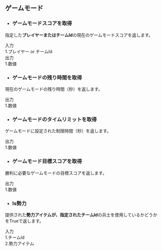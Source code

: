 ## ゲームモード  
* ### ゲームモードスコアを取得  
指定した**プレイヤーまたはチームId**の現在のゲームモードスコアを返します。  

入力  
1.プレイヤー or チームId  
出力  
1.数値  

* ### ゲームモードの残り時間を取得  
現在のゲームモードの残り時間（秒）を返します。  

出力  
1.数値  

* ### ゲームモードのタイムリミットを取得  
ゲームモードに設定された制限時間（秒）を返します。  

出力  
1.数値  

* ### ゲームモード目標スコアを取得  
勝利に必要なゲームモードの目標スコアを返します。  

出力  
1.数値  

* ### Is勢力  
提供された**勢力アイテムが、指定されたチームId**の兵士を使用しているかどうかをTrueで返します。  

入力  
1.チームId  
2.勢力アイテム  
